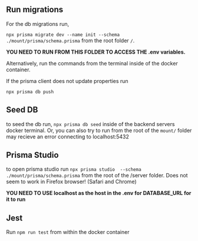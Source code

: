 ## Run migrations
For the db migrations run,

 ```npx prisma migrate dev --name init --schema ./mount/prisma/schema.prisma```
from the root folder ```/```. 

 **YOU NEED TO RUN FROM THIS FOLDER TO ACCESS THE .env variables.**
 
 Alternatively, run the commands from the terminal inside of the docker container.


 If the prisma client does not update properties run 

 ```npx prisma db push```
 
## Seed DB
to seed the db run, ```npx prisma db seed``` inside of the backend servers docker terminal. 
Or, you can also try to run from the root of the ```mount/``` folder may recieve an error connecting to localhost:5432

## Prisma Studio
to open prisma studio run ```npx prisma studio  --schema ./mount/prisma/schema.prisma``` from the root of the /server folder. Does not seem to work in Firefox browser! (Safari and Chrome) 

**YOU NEED TO USE localhost as the host in the .env for DATABASE_URL for it to run**

## Jest
Run ```npm run test``` from within the docker container